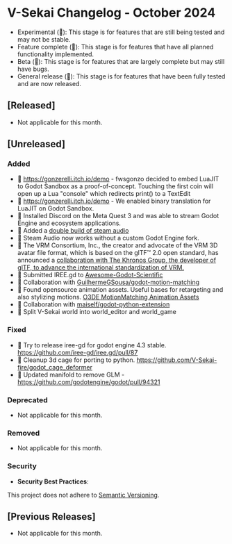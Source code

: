 # V-Sekai Changelog - October 2024

- Experimental (🧪): This stage is for features that are still being tested and may not be stable.
- Feature complete (🎯): This stage is for features that have all planned functionality implemented.
- Beta (🚧): This stage is for features that are largely complete but may still have bugs.
- General release (🚀): This stage is for features that have been fully tested and are now released.

## [Released]

- Not applicable for this month.

## [Unreleased]

### Added

- 🎯 https://gonzerelli.itch.io/demo - fwsgonzo decided to embed LuaJIT to Godot Sandbox as a proof-of-concept. Touching the first coin will open up a Lua "console" which redirects print() to a TextEdit
- 🎯 https://gonzerelli.itch.io/demo - We enabled binary translation for LuaJIT on Godot Sandbox.
- 🚀 Installed Discord on the Meta Quest 3 and was able to stream Godot Engine and ecosystem applications.
- 🎯 Added a [double build of steam audio](https://github.com/V-Sekai-fire/godot-steam-audio/tree/double)
- 🎯 Steam Audio now works without a custom Godot Engine fork.
- 🧪 The VRM Consortium, Inc., the creator and advocate of the VRM 3D avatar file format, which is based on the glTF™ 2.0 open standard, has announced a [collaboration with The Khronos Group, the developer of glTF, to advance the international standardization of VRM.](https://www.khronos.org/news/press/the-khronos-group-and-vrm-consortium-collaborate-to-advance-international-standardization-of-the-vrm-3d-avatar-file-format)
- 🚀 Submitted IREE.gd to [Awesome-Godot-Scientific](https://github.com/Ivorforce/Awesome-Godot-Scientific)
- 🧪 Collaboration with [GuilhermeGSousa/godot-motion-matching](https://github.com/GuilhermeGSousa/godot-motion-matching/)
- 🚀 Found opensource animation assets. Useful bases for retargeting and also stylizing motions. [O3DE MotionMatching Animation Assets](https://github.com/o3de/o3de/tree/development/Gems/MotionMatching/Assets/Animations)
- 🧪 Collaboration with [maiself/godot-python-extension](https://github.com/maiself/godot-python-extension)
- 🧪 Split V-Sekai world into world_editor and world_game

### Fixed

- 🚧 Try to release iree-gd for godot engine 4.3 stable. https://github.com/iree-gd/iree.gd/pull/87
- 🧪 Cleanup 3d cage for porting to python. https://github.com/V-Sekai-fire/godot_cage_deformer
- 🚧 Updated manifold to remove GLM - https://github.com/godotengine/godot/pull/94321

### Deprecated

- Not applicable for this month.

### Removed

- Not applicable for this month.

### Security

- **Security Best Practices**:

This project does not adhere to [Semantic Versioning](https://semver.org/spec/v2.0.0.html).

## [Previous Releases]

- Not applicable for this month.
